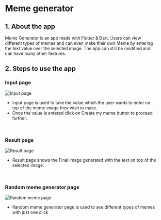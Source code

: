 # Meme generator 
## 1. About the app
Meme Generator is an app made with Flutter & Dart. Users can view different types of memes and can even make their own Meme by entering the text value over the selected image. The app can still be modified and can have many other features.

## 2. Steps to use the app
### Input page
![Input page](https://github.com/Phoenix0783/Meme-generator/assets/56187745/c380db69-d36c-4ef5-87e1-69a400306d58)

* Input page is used to take the value which the user wants to enter on top of the meme image they wish to make.
* Once the value is entered click on Create my meme button to proceed further.

<br>

### Result page
![Result page](https://github.com/Phoenix0783/Meme-generator/assets/56187745/db4298f7-5b2b-4872-b463-b469cda46a0d)

* Result page shows the Final image generated with the text on top of the selected image.

<br>

### Random meme generator page
![Random meme page](https://github.com/Phoenix0783/Meme-generator/assets/56187745/88bc6fb8-afe3-4842-8f41-b0f447933224)

* Random meme generator page is used to see different types of memes with just one click 
